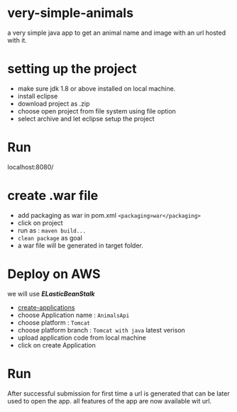 # very-simple-animals
a very simple java app to get an animal name and image with an url hosted with it.

# setting up the project

* make sure jdk 1.8 or above installed on local machine.
* install eclipse 
* download project as .zip
* choose open project from file system using file option
* select archive and let eclipse setup the project

# Run
 localhost:8080/

# create .war file 
* add packaging as war in pom.xml `<packaging>war</packaging>`
* click on project 
* run as : `maven build...`
* `clean package` as goal 
* a war file will be generated in target folder.

# Deploy on AWS
we will use **_ELasticBeanStalk_**  
* [create-applications](https://us-west-1.console.aws.amazon.com/elasticbeanstalk/home?region=us-west-1#/applications
)
* choose Application name : `AnimalsApi`
* choose platform : `Tomcat`
* choose platform branch : `Tomcat with java` latest verison
* upload application code from local machine 
* click on create Application 

# Run 
After successful submission for first time a url is generated that 
can be later used to open the app.
all features of the app are now available wit url.